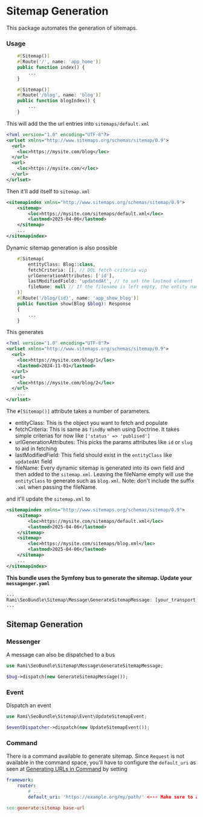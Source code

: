 Sitemap Generation
==================

This package automates the generation of sitemaps.

### Usage

```php
    #[Sitemap()]
    #[Route('/', name: 'app_home')]
    public function index() {
        ...
    }

    #[Sitemap()]
    #[Route('/blog', name: 'blog')]
    public function blogIndex() {
        ...
    }
```
This will add the the url entries into `sitemaps/default.xml` 
```xml 
<?xml version="1.0" encoding="UTF-8"?>
<urlset xmlns="http://www.sitemaps.org/schemas/sitemap/0.9">
  <url>
    <loc>https://mysite.com/blog</loc>
  </url>
  <url>
    <loc>https://mysite.com/</loc>
  </url>
</urlset>
```

Then it'll add itself to `sitemap.xml`
```xml
<sitemapindex xmlns="http://www.sitemaps.org/schemas/sitemap/0.9"> 
    <sitemap>
        <loc>https://mysite.com/sitemaps/default.xml</loc>
        <lastmod>2025-04-06</lastmod>
    </sitemap>
    ...
</sitemapindex>
```

Dynamic sitemap generation is also possible

```php
    #[Sitemap(
        entityClass: Blog::class,
        fetchCriteria: [], // DQL fetch criteria wip
        urlGenerationAttributes: ['id'],
        lastModifiedField: 'updatedAt', // to set the lastmod element
        fileName: null // If the filename is left empty, the entity name is used like blog.xml
    )]
    #[Route('/blog/{id}', name: 'app_show_blog')]
    public function show(Blog $blog): Response
    {
        ...
    }
```
This generates 
```xml
<?xml version="1.0" encoding="UTF-8"?>
<urlset xmlns="http://www.sitemaps.org/schemas/sitemap/0.9">
  <url>
    <loc>https://mysite.com/blog/1</loc>
    <lastmod>2024-11-01</lastmod>
  </url>
  <url>
    <loc>https://mysite.com/blog/2</loc>
  </url>
    ...
</urlset>
```

The `#[Sitemap()]` attribute takes a number of parameters.
-   entityClass: This is the object you want to fetch and populate
-   fetchCriteria: This is same as `findBy` when using Doctrine. It takes simple criterias for now like `['status' => 'publised']`
-   urlGenerationAttributes: This picks the params attributes like `id` or `slug` to aid in fetching
-   lastModifiedField: This field should exist in the `entityClass` like `updatedAt` field
-   fileName: Every dynamic sitemap is generated into its own field and then added to the `sitemap.xml`. Leaving the fileName empty will use the `entityClass` to generate such as `blog.xml`. Note: don't include the suffix `.xml` when passing the fileName.

and it'll update the `sitemap.xml` to

```xml
<sitemapindex xmlns="http://www.sitemaps.org/schemas/sitemap/0.9"> 
    <sitemap>
        <loc>https://mysite.com/sitemaps/default.xml</loc>
        <lastmod>2025-04-06</lastmod>
    </sitemap>
    <sitemap>
        <loc>https://mysite.com/sitemaps/blog.xml</loc>
        <lastmod>2025-04-06</lastmod>
    </sitemap>
    ...
</sitemapindex>
```

**This bundle uses the Symfony bus to generate the sitemap. Update your `messagenger.yaml`**
```php
...
Rami\SeoBundle\Sitemap\Message\GenerateSitemapMessage: [your_transport]
...
```

## Sitemap Generation

### Messenger
A message can also be dispatched to a bus
```php
use Rami\SeoBundle\Sitemap\Message\GenerateSitemapMessage;

$bug->dispatch(new GenerateSitemapMessage());
```

### Event
Dispatch an event
```php 
use Rami\SeoBundle\Sitemap\Event\UpdateSitemapEvent;

$eventDispatcher->dispatch(new UpdateSitemapEvent());
```

### Command
There is a command available to generate sitemap. Since `Request` is not available in the command space, you'll have to configure the `default_uri` as seen at
[Generating URLs in Command](https://symfony.com/doc/current/routing.html#generating-urls-in-commands) by setting 
```yaml
framework:
    router:
        # ...
        default_uri: 'https://example.org/my/path/' <--- Make sure to add this
```

```makefile
seo:generate:sitemap base-url
```
